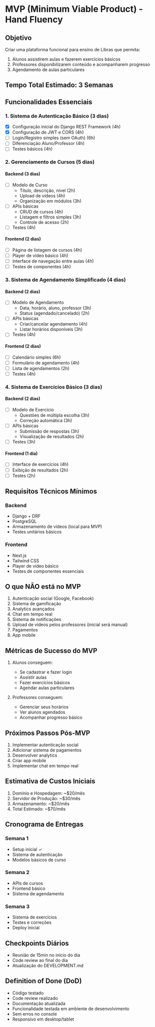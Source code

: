 # MVP (Minimum Viable Product) - Hand Fluency

## Objetivo
Criar uma plataforma funcional para ensino de Libras que permita:
1. Alunos assistirem aulas e fazerem exercícios básicos
2. Professores disponibilizarem conteúdo e acompanharem progresso
3. Agendamento de aulas particulares

## Tempo Total Estimado: 3 Semanas

## Funcionalidades Essenciais

### 1. Sistema de Autenticação Básico (3 dias)
- [x] Configuração inicial do Django REST Framework (4h)
- [x] Configuração de JWT e CORS (4h)
- [ ] Login/Registro simples (sem OAuth) (6h)
- [ ] Diferenciação Aluno/Professor (4h)
- [ ] Testes básicos (4h)

### 2. Gerenciamento de Cursos (5 dias)
#### Backend (3 dias)
- [ ] Modelo de Curso
  - Título, descrição, nível (2h)
  - Upload de vídeos (4h)
  - Organização em módulos (3h)
- [ ] APIs básicas
  - CRUD de cursos (4h)
  - Listagem e filtros simples (3h)
  - Controle de acesso (2h)
- [ ] Testes (4h)

#### Frontend (2 dias)
- [ ] Página de listagem de cursos (4h)
- [ ] Player de vídeo básico (4h)
- [ ] Interface de navegação entre aulas (4h)
- [ ] Testes de componentes (4h)

### 3. Sistema de Agendamento Simplificado (4 dias)
#### Backend (2 dias)
- [ ] Modelo de Agendamento
  - Data, horário, aluno, professor (3h)
  - Status (agendado/cancelado) (2h)
- [ ] APIs básicas
  - Criar/cancelar agendamento (4h)
  - Listar horários disponíveis (3h)
- [ ] Testes (4h)

#### Frontend (2 dias)
- [ ] Calendário simples (6h)
- [ ] Formulário de agendamento (4h)
- [ ] Lista de agendamentos (2h)
- [ ] Testes (4h)

### 4. Sistema de Exercícios Básico (3 dias)
#### Backend (2 dias)
- [ ] Modelo de Exercício
  - Questões de múltipla escolha (3h)
  - Correção automática (3h)
- [ ] APIs básicas
  - Submissão de respostas (3h)
  - Visualização de resultados (2h)
- [ ] Testes (3h)

#### Frontend (1 dia)
- [ ] Interface de exercícios (4h)
- [ ] Exibição de resultados (2h)
- [ ] Testes (2h)

## Requisitos Técnicos Mínimos

### Backend
- Django + DRF
- PostgreSQL
- Armazenamento de vídeos (local para MVP)
- Testes unitários básicos

### Frontend
- Next.js
- Tailwind CSS
- Player de vídeo básico
- Testes de componentes essenciais

## O que NÃO está no MVP
1. Autenticação social (Google, Facebook)
2. Sistema de gamificação
3. Analytics avançados
4. Chat em tempo real
5. Sistema de notificações
6. Upload de vídeos pelos professores (inicial será manual)
7. Pagamentos
8. App mobile

## Métricas de Sucesso do MVP
1. Alunos conseguem:
   - Se cadastrar e fazer login
   - Assistir aulas
   - Fazer exercícios básicos
   - Agendar aulas particulares

2. Professores conseguem:
   - Gerenciar seus horários
   - Ver alunos agendados
   - Acompanhar progresso básico

## Próximos Passos Pós-MVP
1. Implementar autenticação social
2. Adicionar sistema de pagamentos
3. Desenvolver analytics
4. Criar app mobile
5. Implementar chat em tempo real

## Estimativa de Custos Iniciais
1. Domínio e Hospedagem: ~$20/mês
2. Servidor de Produção: ~$30/mês
3. Armazenamento: ~$20/mês
4. Total Estimado: ~$70/mês

## Cronograma de Entregas

### Semana 1
- Setup inicial ✓
- Sistema de autenticação
- Modelos básicos de curso

### Semana 2
- APIs de cursos
- Frontend básico
- Sistema de agendamento

### Semana 3
- Sistema de exercícios
- Testes e correções
- Deploy inicial

## Checkpoints Diários
- Reunião de 15min no início do dia
- Code review ao final do dia
- Atualização do DEVELOPMENT.md

## Definition of Done (DoD)
- Código testado
- Code review realizado
- Documentação atualizada
- Funcionalidade testada em ambiente de desenvolvimento
- Sem erros no console
- Responsivo em desktop/tablet 